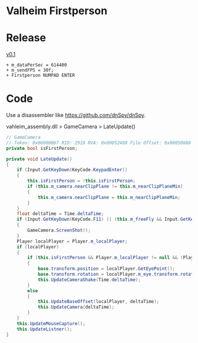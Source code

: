 # Valheim Firstperson
# Release
[v0.1](https://github.com/TheFlashBold/valheim-firstperson/releases/tag/0.1)
```
+ m_dataPerSec = 614400
+ m_sendFPS = 30f;
+ Firstperson NUMPAD ENTER
```

# Code
Use a disassembler like https://github.com/dnSpy/dnSpy.

vahleim_assembly.dll > GameCamera > LateUpdate()
```C#
// GameCamera
// Token: 0x06000B67 RID: 2919 RVA: 0x00052488 File Offset: 0x00050688
private bool isFirstPerson;

private void LateUpdate()
{
	if (Input.GetKeyDown(KeyCode.KeypadEnter))
	{
		this.isFirstPerson = !this.isFirstPerson;
		if (this.m_camera.nearClipPlane != this.m_nearClipPlaneMin)
		{
			this.m_camera.nearClipPlane = this.m_nearClipPlaneMin;
		}
	}
	float deltaTime = Time.deltaTime;
	if (Input.GetKeyDown(KeyCode.F11) || (this.m_freeFly && Input.GetKeyDown(KeyCode.Mouse1)))
	{
		GameCamera.ScreenShot();
	}
	Player localPlayer = Player.m_localPlayer;
	if (localPlayer)
	{
		if (this.isFirstPerson && Player.m_localPlayer != null && !Player.m_localPlayer.IsDead())
		{
			base.transform.position = localPlayer.GetEyePoint();
			base.transform.rotation = localPlayer.m_eye.transform.rotation;
			this.UpdateCameraShake(Time.deltaTime);
		}
		else
		{
			this.UpdateBaseOffset(localPlayer, deltaTime);
			this.UpdateCamera(deltaTime);
		}
	}
	this.UpdateMouseCapture();
	this.UpdateListner();
}
```
